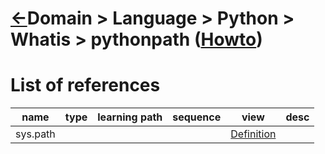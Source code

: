 <head><link rel="stylesheet" href="../../../../md.css"/><script src="../../../../md.js"></script></head>

[//]: #(Reference)
[Repo_Readme]:   ../list/object_list.md
[Item_Howto]:    ../howto/pythonpath_howto.md

[Syspath_Whatis]:  ../whatis/syspath_whatis.md 

# [&larr;][Repo_Readme]Domain > Language > Python > Whatis > pythonpath ([Howto][Item_Howto])



# List of references
|name|type|learning path|sequence|view|desc|
|-|-|-|-|-|-|
|sys.path||||[Definition][Syspath_Whatis]||
<br>

